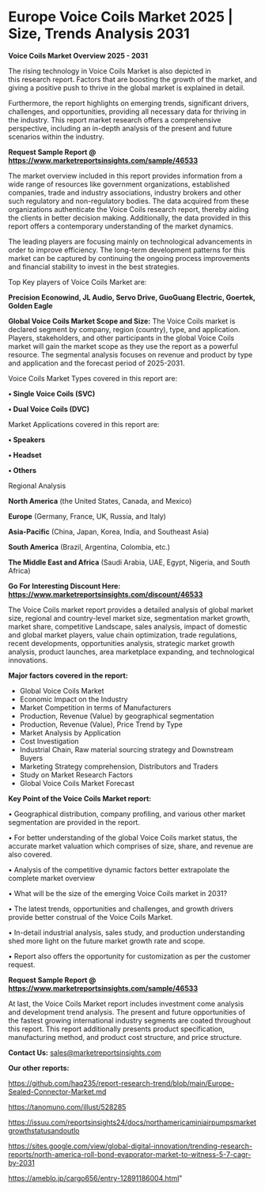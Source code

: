 # Europe Voice Coils Market 2025 | Size, Trends Analysis 2031

<Strong> Voice Coils Market Overview 2025 - 2031</strong>

The rising technology in Voice Coils Market is also depicted in this research report. Factors that are boosting the growth of the market, and giving a positive push to thrive in the global market is explained in detail.

Furthermore, the report highlights on emerging trends, significant drivers, challenges, and opportunities, providing all necessary data for thriving in the industry. This report market research offers a comprehensive perspective, including an in-depth analysis of the present and future scenarios within the industry.

<strong>Request Sample Report @ <a href=https://www.marketreportsinsights.com/sample/46533>https://www.marketreportsinsights.com/sample/46533</a></strong>

The market overview included in this report provides information from a wide range of resources like government organizations, established companies, trade and industry associations, industry brokers and other such regulatory and non-regulatory bodies. The data acquired from these organizations authenticate the Voice Coils research report, thereby aiding the clients in better decision making. Additionally, the data provided in this report offers a contemporary understanding of the market dynamics.

The leading players are focusing mainly on technological advancements in order to improve efficiency. The long-term development patterns for this market can be captured by continuing the ongoing process improvements and financial stability to invest in the best strategies.

Top Key players of Voice Coils Market are:

<strong>Precision Econowind, JL Audio, Servo Drive, GuoGuang Electric, Goertek, Golden Eagle</strong>

<strong><b>Global Voice Coils Market Scope and Size:</b></strong>
The Voice Coils market is declared segment by company, region (country), type, and application. Players, stakeholders, and other participants in the global Voice Coils market will gain the market scope as they use the report as a powerful resource. The segmental analysis focuses on revenue and product by type and application and the forecast period of 2025-2031.

Voice Coils Market Types covered in this report are:

<strong>•  Single Voice Coils (SVC)

•  Dual Voice Coils (DVC)</strong>

Market Applications covered in this report are:

<strong>•  Speakers

•  Headset

•  Others</strong> 

Regional Analysis

<strong>North America</strong> (the United States, Canada, and Mexico)

<strong>Europe</strong> (Germany, France, UK, Russia, and Italy)

<strong>Asia-Pacific</strong> (China, Japan, Korea, India, and Southeast Asia)

<strong>South America</strong> (Brazil, Argentina, Colombia, etc.)

<strong>The Middle East and Africa</strong> (Saudi Arabia, UAE, Egypt, Nigeria, and South Africa)

<strong>Go For Interesting Discount Here: <a href=https://www.marketreportsinsights.com/discount/46533>https://www.marketreportsinsights.com/discount/46533</a></strong>

The Voice Coils market report provides a detailed analysis of global market size, regional and country-level market size, segmentation market growth, market share, competitive Landscape, sales analysis, impact of domestic and global market players, value chain optimization, trade regulations, recent developments, opportunities analysis, strategic market growth analysis, product launches, area marketplace expanding, and technological innovations.

<strong><b>Major factors covered in the report:</b></strong>
<ul>
  <li>Global Voice Coils Market </li>
  <li>Economic Impact on the Industry</li>
  <li>Market Competition in terms of Manufacturers</li>
  <li>Production, Revenue (Value) by geographical segmentation</li>
  <li>Production, Revenue (Value), Price Trend by Type</li>
  <li>Market Analysis by Application</li>
  <li>Cost Investigation</li>
  <li>Industrial Chain, Raw material sourcing strategy and Downstream Buyers</li>
  <li>Marketing Strategy comprehension, Distributors and Traders</li>
  <li>Study on Market Research Factors</li>
  <li>Global Voice Coils Market Forecast</li>
</ul>

<strong><b>Key Point of the Voice Coils Market report:</b></strong>

• Geographical distribution, company profiling, and various other market segmentation are provided in the report.

• For better understanding of the global Voice Coils market status, the accurate market valuation which comprises of size, share, and revenue are also covered.

• Analysis of the competitive dynamic factors better extrapolate the complete market overview

• What will be the size of the emerging Voice Coils market in 2031?

• The latest trends, opportunities and challenges, and growth drivers provide better construal of the Voice Coils Market.

• In-detail industrial analysis, sales study, and production understanding shed more light on the future market growth rate and scope.

• Report also offers the opportunity for customization as per the customer request.

<strong>Request Sample Report @ <a href=https://www.marketreportsinsights.com/sample/46533>https://www.marketreportsinsights.com/sample/46533</a></strong>

At last, the Voice Coils Market report includes investment come analysis and development trend analysis. The present and future opportunities of the fastest growing international industry segments are coated throughout this report. This report additionally presents product specification, manufacturing method, and product cost structure, and price structure.

<strong>Contact Us:</strong>
sales@marketreportsinsights.com

<strong>Our other reports:</strong>

<a href=https://github.com/haq235/report-research-trend/blob/main/Europe-Sealed-Connector-Market.md>https://github.com/haq235/report-research-trend/blob/main/Europe-Sealed-Connector-Market.md</a>

<a href=https://tanomuno.com/illust/528285>https://tanomuno.com/illust/528285</a>

<a href=https://issuu.com/reportsinsights24/docs/northamericaminiairpumpsmarketgrowthstatusandoutlo>https://issuu.com/reportsinsights24/docs/northamericaminiairpumpsmarketgrowthstatusandoutlo</a>

<a href=https://sites.google.com/view/global-digital-innovation/trending-research-reports/north-america-roll-bond-evaporator-market-to-witness-5-7-cagr-by-2031>https://sites.google.com/view/global-digital-innovation/trending-research-reports/north-america-roll-bond-evaporator-market-to-witness-5-7-cagr-by-2031</a>

<a href=https://ameblo.jp/cargo656/entry-12891186004.html>https://ameblo.jp/cargo656/entry-12891186004.html</a>"
